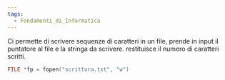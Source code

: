 ```yaml
---
tags:
  - Fondamenti_di_Informatica
---
```

Ci permette di scrivere sequenze di caratteri in un file, prende in input il puntatore al file e la stringa da scrivere. 
restituisce il numero di caratteri scritti.

```C
FILE *fp = fopen("scrittura.txt", "w")
```